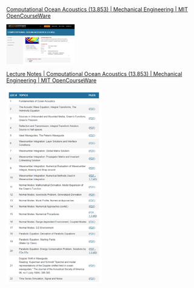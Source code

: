 [Computational Ocean Acoustics (13.853) | Mechanical Engineering | MIT OpenCourseWare](https://ocw.mit.edu/courses/2-068-computational-ocean-acoustics-13-853-spring-2003/)

<img src="https://github.com/JannyCAI/MIT_Lecture_Computaional_Ocean_Acoustics/blob/main/MIT_Lecture/MIT.png" alt="MIT" width="180" height="105" />
 
[Lecture Notes | Computational Ocean Acoustics (13.853) | Mechanical Engineering | MIT OpenCourseWare](https://ocw.mit.edu/courses/2-068-computational-ocean-acoustics-13-853-spring-2003/pages/lecture-notes/)

<img src="https://github.com/JannyCAI/MIT_Lecture_Computaional_Ocean_Acoustics/blob/main/MIT_Lecture/schedule.png" alt="schedule" style="zoom:50%;" />

